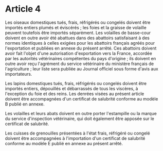 # Article 4

Les oiseaux domestiques tués, frais, réfrigérés ou congelés doivent être importés entiers plumés et éviscérés ; les foies et la graisse de volaille peuvent toutefois être importés séparément. Les volailles de basse-cour doivent en outre avoir été abattues dans des abattoirs satisfaisant à des normes identiques à celles exigées pour les abattoirs français agréés pour l'exportation et publiées en annexe du présent arrêté. Ces abattoirs doivent avoir fait l'objet d'une autorisation d'exportation vers la France, accordée par les autorités vétérinaires compétentes du pays d'origine ; ils doivent en outre avoir reçu l'agrément du service vétérinaire du ministère français de l'agriculture ; leur liste sera publiée au Journal officiel sous forme d'avis aux importateurs.

Les lapins domestiques tués, frais, réfrigérés ou congelés doivent être importés entiers, dépouillés et débarrassés de tous les viscères, à l'exception du foie et des reins. Les denrées visées au présent article doivent être accompagnées d'un certificat de salubrité conforme au modèle B publié en annexe.

Les volailles et leurs abats doivent en outre porter l'estampille ou la marque du service d'inspection vétérinaire, qui doit également être apposée sur le certificat de salubrité.

Les cuisses de grenouilles présentées à l'état frais, réfrigéré ou congelé doivent être accompagnées à l'importation d'un certificat de salubrité conforme au modèle E publié en annexe au présent arrêté.
